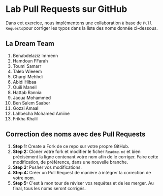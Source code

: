 # Lab Pull Requests sur GitHub

Dans cet exercice, nous implémentons une collaboration à base de `Pull Requests`pour corriger les typos dans la liste des noms donnée ci-dessous. 

## La Dream Team 
1. Benabdelaziz Immenn
2. Hamdoun FFarah 
3. Toumi Samarr 
4. Taleb Wieeem 
5. Chargi Mehhdi
6. Abidi Hibaa
7. Ouili Manell
8. Hattab Rannia
9. Jaoua Mohammed
10. Ben Salem Saaber
11. Gozzi Amaal
12. Lahbecha Mohamed Amiine
13. Frikha Khalil

## Correction des noms avec des Pull Requests

1. **Step 1:** Create a Fork de ce repo sur votre propre GitHub.
2. **Step 2:** Cloner votre fork et modifier le ficher `Readme.md` et bien précisément la ligne contenant votre nom afin de le corriger. Faire cette modification, de préférence, dans une nouvelle branche.
3. **Step 3:** Pusher vos modifications.
4. **Step 4:** Créer un Pull Request de manière à intégrer la correction de votre nom.
5. **Step 5:** C'est à mon tour de réviser vos requêtes et de les merger. Au final, tous les noms seront corrigés.
